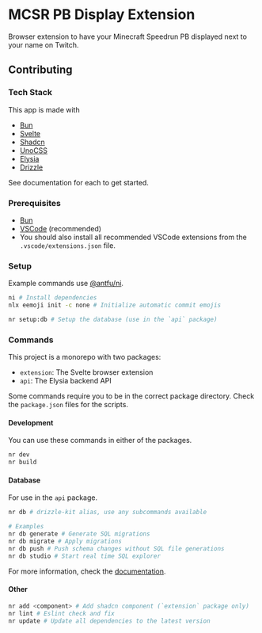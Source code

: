 # MCSR PB Display Extension

Browser extension to have your Minecraft Speedrun PB displayed next to your name on Twitch.

## Contributing

### Tech Stack

This app is made with

- [Bun](https://bun.sh/)
- [Svelte](https://svelte.dev/)
- [Shadcn](https://shadcn-svelte.com/)
- [UnoCSS](https://unocss.dev/)
- [Elysia](https://elysiajs.com/)
- [Drizzle](https://orm.drizzle.team/)

See documentation for each to get started.

### Prerequisites

- [Bun](https://bun.sh/docs/installation)
- [VSCode](https://code.visualstudio.com/) (recommended)
- You should also install all recommended VSCode extensions from the `.vscode/extensions.json` file.

### Setup

Example commands use [@antfu/ni](https://github.com/antfu-collective/ni).

```sh
ni # Install dependencies
nlx eemoji init -c none # Initialize automatic commit emojis

nr setup:db # Setup the database (use in the `api` package)
```

### Commands

This project is a monorepo with two packages:

- `extension`: The Svelte browser extension
- `api`: The Elysia backend API

Some commands require you to be in the correct package directory. Check the `package.json` files for the scripts.

#### Development

You can use these commands in either of the packages.

```sh
nr dev
nr build
```

#### Database

For use in the `api` package.

```sh
nr db # drizzle-kit alias, use any subcommands available

# Examples
nr db generate # Generate SQL migrations
nr db migrate # Apply migrations
nr db push # Push schema changes without SQL file generations
nr db studio # Start real time SQL explorer
```

For more information, check the [documentation](https://orm.drizzle.team/docs/kit-overview).

#### Other

```sh
nr add <component> # Add shadcn component (`extension` package only)
nr lint # Eslint check and fix
nr update # Update all dependencies to the latest version
```
